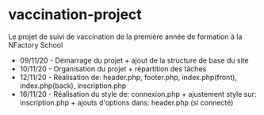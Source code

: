 # vaccination-project
Le projet de suivi de vaccination de la première année de formation à la NFactory School

- 09/11/20 - Démarrage du projet + ajout de la structure de base du site
- 10/11/20 - Organisation du projet + répartition des tâches
- 12/11/20 - Réalisation de: header.php, footer.php, index.php(front), index.php(back), inscription.php
- 16/11/20 - Réalisation du style de: connexion.php + ajustement style sur: inscription.php + ajouts d'options dans: header.php (si connecté)
